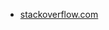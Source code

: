 * [stackoverflow.com](https://stackoverflow.com/questions/3457391/how-do-you-use-window-postmessage-across-domains)
